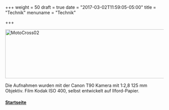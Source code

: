 +++
weight = 50
draft = true
date = "2017-03-02T11:59:05-05:00"
title = "Technik"
menuname = "Technik"


+++

<img src="/images/MotoCross/MotoCross02_teaser1.jpg" width="560" height="156" alt="MotoCross02">

Die Aufnahmen wurden mit der Canon T90 Kamera mit 1:2,8 125 mm Objektiv. Film Kodak ISO 400, selbst entwickelt auf Ilford-Papier. 

#### [Startseite ](#) <i class="fa fa-arrow-up" aria-hidden="true"></i>